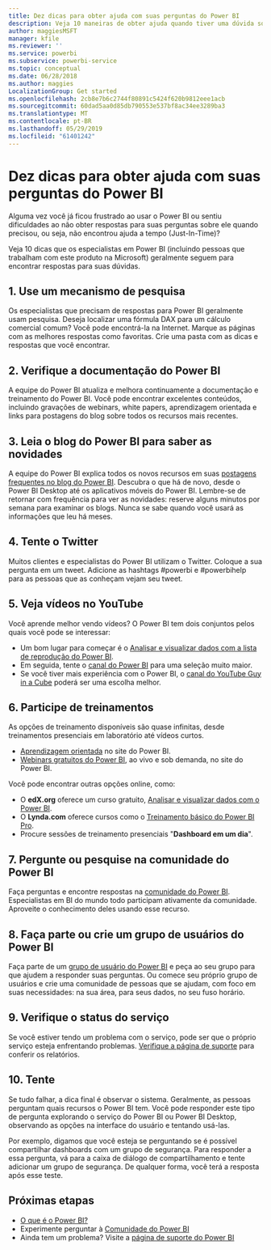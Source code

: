 ```yaml
---
title: Dez dicas para obter ajuda com suas perguntas do Power BI
description: Veja 10 maneiras de obter ajuda quando tiver uma dúvida sobre o funcionamento do Power BI
author: maggiesMSFT
manager: kfile
ms.reviewer: ''
ms.service: powerbi
ms.subservice: powerbi-service
ms.topic: conceptual
ms.date: 06/28/2018
ms.author: maggies
LocalizationGroup: Get started
ms.openlocfilehash: 2cb8e7b6c2744f80891c5424f620b9812eee1acb
ms.sourcegitcommit: 60dad5aa0d85db790553e537bf8ac34ee3289ba3
ms.translationtype: MT
ms.contentlocale: pt-BR
ms.lasthandoff: 05/29/2019
ms.locfileid: "61401242"
---
```

# <a name="10-tips-for-getting-help-with-your-power-bi-questions"></a>Dez dicas para obter ajuda com suas perguntas do Power BI
Alguma vez você já ficou frustrado ao usar o Power BI ou sentiu dificuldades ao não obter respostas para suas perguntas sobre ele quando precisou, ou seja, não encontrou ajuda a tempo (Just-In-Time)? 

Veja 10 dicas que os especialistas em Power BI (incluindo pessoas que trabalham com este produto na Microsoft) geralmente seguem para encontrar respostas para suas dúvidas.

## <a name="1-use-a-search-engine"></a>1. Use um mecanismo de pesquisa
Os especialistas que precisam de respostas para Power BI geralmente usam pesquisa. Deseja localizar uma fórmula DAX para um cálculo comercial comum? Você pode encontrá-la na Internet. Marque as páginas com as melhores respostas como favoritas. Crie uma pasta com as dicas e respostas que você encontrar.


## <a name="2-check-the-power-bi-documentation"></a>2. Verifique a documentação do Power BI
A equipe do Power BI atualiza e melhora continuamente a documentação e treinamento do Power BI. Você pode encontrar excelentes conteúdos, incluindo gravações de webinars, white papers, aprendizagem orientada e links para postagens do blog sobre todos os recursos mais recentes.

## <a name="3-read-the-power-bi-blog-for-the-latest-news"></a>3. Leia o blog do Power BI para saber as novidades
A equipe do Power BI explica todos os novos recursos em suas [postagens frequentes no blog do Power BI](https://powerbi.microsoft.com/blog/). Descubra o que há de novo, desde o Power BI Desktop até os aplicativos móveis do Power BI. Lembre-se de retornar com frequência para ver as novidades: reserve alguns minutos por semana para examinar os blogs. Nunca se sabe quando você usará as informações que leu há meses.

## <a name="4-try-twitter"></a>4. Tente o Twitter
Muitos clientes e especialistas do Power BI utilizam o Twitter. Coloque a sua pergunta em um tweet. Adicione as hashtags #powerbi e #powerbihelp para as pessoas que as conheçam vejam seu tweet.

## <a name="5-watch-videos-on-youtube"></a>5. Veja vídeos no YouTube
Você aprende melhor vendo vídeos? O Power BI tem dois conjuntos pelos quais você pode se interessar:

* Um bom lugar para começar é o [Analisar e visualizar dados com a lista de reprodução do Power BI](https://www.youtube.com/playlist?list=PL1N57mwBHtN0JFoKSR0n-tBkUJHeMP2cP).
* Em seguida, tente o [canal do Power BI](https://www.youtube.com/user/mspowerbi/videos) para uma seleção muito maior.
* Se você tiver mais experiência com o Power BI, o [canal do YouTube Guy in a Cube](https://www.youtube.com/channel/UCFp1vaKzpfvoGai0vE5VJ0w) poderá ser uma escolha melhor.

## <a name="6-attend-training"></a>6. Participe de treinamentos
As opções de treinamento disponíveis são quase infinitas, desde treinamentos presenciais em laboratório até vídeos curtos.

* [Aprendizagem orientada](guided-learning/gettingstarted.yml?tutorial-step=1) no site do Power BI.
* [Webinars gratuitos do Power BI](webinars.md), ao vivo e sob demanda, no site do Power BI.

Você pode encontrar outras opções online, como:

* O **edX.org** oferece um curso gratuito, [Analisar e visualizar dados com o Power BI](https://www.edx.org/course/analyzing-visualizing-data-power-bi-microsoft-dat207x-4).
* O **Lynda.com** oferece cursos como o [Treinamento básico do Power BI Pro](https://www.lynda.com/Power-BI-tutorials/Power-BI-Pro-Essential-Training/485820-2.html).
* Procure sessões de treinamento presenciais "**Dashboard em um dia**".

## <a name="7-ask-or-search-in-the-power-bi-community"></a>7. Pergunte ou pesquise na comunidade do Power BI
Faça perguntas e encontre respostas na [comunidade do Power BI](http://community.powerbi.com). Especialistas em BI do mundo todo participam ativamente da comunidade. Aproveite o conhecimento deles usando esse recurso.

## <a name="8-join-or-create-a-power-bi-user-group"></a>8. Faça parte ou crie um grupo de usuários do Power BI
Faça parte de um [grupo de usuário do Power BI](https://community.powerbi.com/t5/Power-BI-User-Groups/ct-p/Groups) e peça ao seu grupo para que ajudem a responder suas perguntas. Ou comece seu próprio grupo de usuários e crie uma comunidade de pessoas que se ajudam, com foco em suas necessidades: na sua área, para seus dados, no seu fuso horário.

## <a name="9-check-the-service-status"></a>9. Verifique o status do serviço
Se você estiver tendo um problema com o serviço, pode ser que o próprio serviço esteja enfrentando problemas. [Verifique a página de suporte](https://powerbi.microsoft.com/support/) para conferir os relatórios.

## <a name="10-just-try-it"></a>10. Tente
Se tudo falhar, a dica final é observar o sistema. Geralmente, as pessoas perguntam quais recursos o Power BI tem. Você pode responder este tipo de pergunta explorando o serviço do Power BI ou Power BI Desktop, observando as opções na interface do usuário e tentando usá-las.

Por exemplo, digamos que você esteja se perguntando se é possível compartilhar dashboards com um grupo de segurança. Para responder a essa pergunta, vá para a caixa de diálogo de compartilhamento e tente adicionar um grupo de segurança. De qualquer forma, você terá a resposta após esse teste.

## <a name="next-steps"></a>Próximas etapas
* [O que é o Power BI?](power-bi-overview.md)
* Experimente perguntar à [Comunidade do Power BI](http://community.powerbi.com/)
* Ainda tem um problema? Visite a [página de suporte do Power BI](https://powerbi.microsoft.com/support/)
